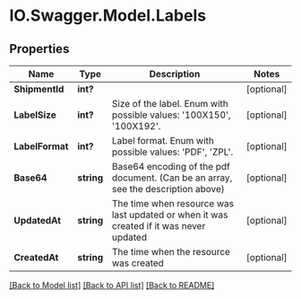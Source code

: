 # IO.Swagger.Model.Labels
## Properties

Name | Type | Description | Notes
------------ | ------------- | ------------- | -------------
**ShipmentId** | **int?** |  | [optional] 
**LabelSize** | **int?** | Size of the label. Enum with possible values: &#x27;100X150&#x27;, &#x27;100X192&#x27;. | [optional] 
**LabelFormat** | **int?** | Label format. Enum with possible values: &#x27;PDF&#x27;, &#x27;ZPL&#x27;. | [optional] 
**Base64** | **string** | Base64 encoding of the pdf document. (Can be an array, see the description above) | [optional] 
**UpdatedAt** | **string** | The time when resource was last updated or when it was created if it was never updated | [optional] 
**CreatedAt** | **string** | The time when the resource was created | [optional] 

[[Back to Model list]](../README.md#documentation-for-models) [[Back to API list]](../README.md#documentation-for-api-endpoints) [[Back to README]](../README.md)

